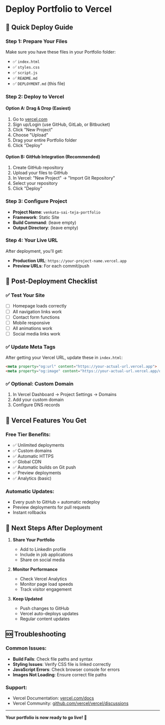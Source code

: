 # Deploy Portfolio to Vercel

## 🚀 Quick Deploy Guide

### Step 1: Prepare Your Files
Make sure you have these files in your Portfolio folder:
- ✅ `index.html`
- ✅ `styles.css`
- ✅ `script.js`
- ✅ `README.md`
- ✅ `DEPLOYMENT.md` (this file)

### Step 2: Deploy to Vercel

#### Option A: Drag & Drop (Easiest)
1. Go to [vercel.com](https://vercel.com)
2. Sign up/Login (use GitHub, GitLab, or Bitbucket)
3. Click "New Project"
4. Choose "Upload"
5. Drag your entire Portfolio folder
6. Click "Deploy"

#### Option B: GitHub Integration (Recommended)
1. Create GitHub repository
2. Upload your files to GitHub
3. In Vercel: "New Project" → "Import Git Repository"
4. Select your repository
5. Click "Deploy"

### Step 3: Configure Project
- **Project Name**: `venkata-sai-teja-portfolio`
- **Framework**: Static Site
- **Build Command**: (leave empty)
- **Output Directory**: (leave empty)

### Step 4: Your Live URL
After deployment, you'll get:
- **Production URL**: `https://your-project-name.vercel.app`
- **Preview URLs**: For each commit/push

## 🔧 Post-Deployment Checklist

### ✅ Test Your Site
- [ ] Homepage loads correctly
- [ ] All navigation links work
- [ ] Contact form functions
- [ ] Mobile responsive
- [ ] All animations work
- [ ] Social media links work

### ✅ Update Meta Tags
After getting your Vercel URL, update these in `index.html`:
```html
<meta property="og:url" content="https://your-actual-url.vercel.app">
<meta property="og:image" content="https://your-actual-url.vercel.app/og-image.jpg">
```

### ✅ Optional: Custom Domain
1. In Vercel Dashboard → Project Settings → Domains
2. Add your custom domain
3. Configure DNS records

## 📱 Vercel Features You Get

### Free Tier Benefits:
- ✅ Unlimited deployments
- ✅ Custom domains
- ✅ Automatic HTTPS
- ✅ Global CDN
- ✅ Automatic builds on Git push
- ✅ Preview deployments
- ✅ Analytics (basic)

### Automatic Updates:
- Every push to GitHub = automatic redeploy
- Preview deployments for pull requests
- Instant rollbacks

## 🎯 Next Steps After Deployment

1. **Share Your Portfolio**
   - Add to LinkedIn profile
   - Include in job applications
   - Share on social media

2. **Monitor Performance**
   - Check Vercel Analytics
   - Monitor page load speeds
   - Track visitor engagement

3. **Keep Updated**
   - Push changes to GitHub
   - Vercel auto-deploys updates
   - Regular content updates

## 🆘 Troubleshooting

### Common Issues:
- **Build Fails**: Check file paths and syntax
- **Styling Issues**: Verify CSS file is linked correctly
- **JavaScript Errors**: Check browser console for errors
- **Images Not Loading**: Ensure correct file paths

### Support:
- Vercel Documentation: [vercel.com/docs](https://vercel.com/docs)
- Vercel Community: [github.com/vercel/vercel/discussions](https://github.com/vercel/vercel/discussions)

---

**Your portfolio is now ready to go live! 🎉** 